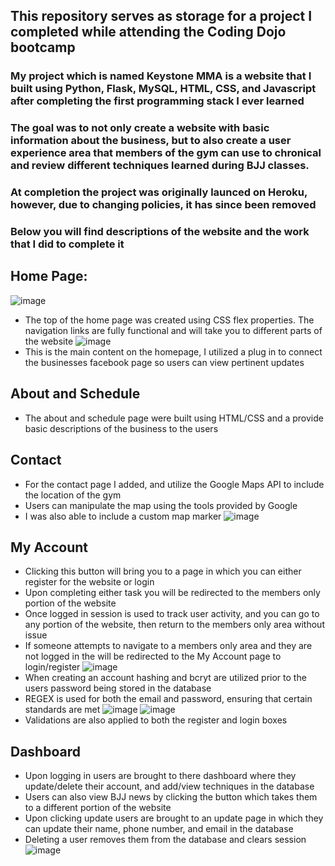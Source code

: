 ## This repository serves as storage for a project I completed while attending the Coding Dojo bootcamp
### My project which is named Keystone MMA is a website that I built using Python, Flask, MySQL, HTML, CSS, and Javascript after completing the first programming stack I ever learned
### The goal was to not only create a website with basic information about the business, but to also create a user experience area that members of the gym can use to chronical and review different techniques learned during BJJ classes. 
### At completion the project was originally launced on Heroku, however, due to changing policies, it has since been removed
### Below you will find descriptions of the website and the work that I did to complete it

## Home Page:
![image](https://user-images.githubusercontent.com/107221772/194883875-eee6de55-bcff-4f75-8d17-131eb7ee3bb0.png)
- The top of the home page was created using CSS flex properties. The navigation links are fully functional and will take you to different parts of the website
![image](https://user-images.githubusercontent.com/107221772/194884213-bd4915f2-b052-460b-b301-62cc25a43fd0.png)
- This is the main content on the homepage, I utilized a plug in to connect the businesses facebook page so users can view pertinent updates
## About and Schedule
- The about and schedule page were built using HTML/CSS and a provide basic descriptions of the business to the users
## Contact
- For the contact page I added, and utilize the Google Maps API to include the location of the gym
- Users can manipulate the map using the tools provided by Google
- I was also able to include a custom map marker
![image](https://user-images.githubusercontent.com/107221772/194884930-ea6f50d2-b939-4b47-bcc3-3aa1e0e4aed0.png)
## My Account
- Clicking this button will bring you to a page in which you can either register for the website or login
- Upon completing either task you will be redirected to the members only portion of the website
- Once logged in session is used to track user activity, and you can go to any portion of the website, then return to the members only area without issue
- If someone attempts to navigate to a members only area and they are not logged in the will be redirected to the My Account page to login/register
![image](https://user-images.githubusercontent.com/107221772/194886155-1ecc63be-3892-44ba-a1a8-095a4358ea63.png)
- When creating an account hashing and bcryt are utilized prior to the users password being stored in the database
- REGEX is used for both the email and password, ensuring that certain standards are met
![image](https://user-images.githubusercontent.com/107221772/194886416-c4a0b699-34a2-4a5b-b55e-01d7bea25be6.png)
![image](https://user-images.githubusercontent.com/107221772/194886538-5cf16cd5-cd3a-494f-bd26-e99193c267c9.png)
- Validations are also applied to both the register and login boxes
## Dashboard
- Upon logging in users are brought to there dashboard where they update/delete their account, and add/view techniques in the database
- Users can also view BJJ news by clicking the button which takes them to a different portion of the website
- Upon clicking update users are brought to an update page in which they can update their name, phone number, and email in the database
- Deleting a user removes them from the database and clears session
![image](https://user-images.githubusercontent.com/107221772/194887400-2e4e5f6f-cf88-47ed-b3dc-6dac5b9f15bc.png)
